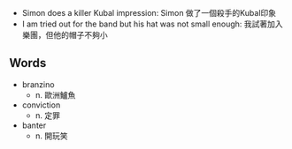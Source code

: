 - Simon does a killer Kubal impression: Simon 做了一個殺手的Kubal印象
- I am tried out for the band but his hat was not small enough: 我試著加入樂團，但他的帽子不夠小

## Words

- branzino
  - n. 歐洲鱸魚
- conviction
  - n. 定罪
- banter
  - n. 開玩笑